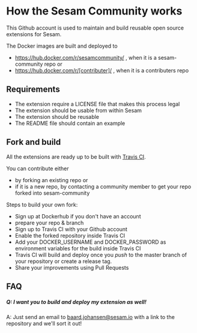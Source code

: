 # How the Sesam Community works

This Github account is used to maintain and build reusable open source extensions for Sesam.

The Docker images are built and deployed to
 - https://hub.docker.com/r/sesamcommunity/ , when it is a sesam-community repo
or
 - https://hub.docker.com/r/[contributer]/ , when it is a contributers repo

## Requirements

- The extension require a LICENSE file that makes this process legal
- The extension should be usable from within Sesam
- The extension should be reusable
- The README file should contain an example

## Fork and build

All the extensions are ready up to be built with [Travis CI](http://travis-ci.org/).

You can contribute either
 - by forking an existing repo or
 - if it is a new repo, by contacting a community member to get your repo forked into sesam-community

Steps to build your own fork:
* Sign up at Dockerhub if you don't have an account
* prepare your repo & branch
* Sign up to Travis CI with your Github account
* Enable the forked repository inside Travis CI
* Add your DOCKER_USERNAME and DOCKER_PASSWORD as environment variables for the build inside Travis CI
* Travis CI will build and deploy once you _push_ to the master branch of your repository or create a release tag.
* Share your improvements using Pull Requests

## FAQ

##### Q: I want you to build and deploy my extension as well!
A: Just send an email to baard.johansen@sesam.io with a link to the repository and we'll sort it out!
